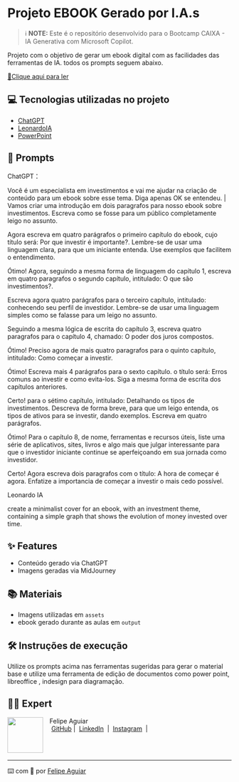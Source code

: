 # Projeto EBOOK Gerado por I.A.s


 > ℹ️ **NOTE:** Este é o repositório desenvolvido para o Bootcamp CAIXA - IA Generativa com Microsoft Copilot.

Projeto com o objetivo de gerar um ebook digital com as facilidades das ferramentas de IA. todos os prompts
seguem abaixo.

<a href="https://github.com/felipeAguiarCode/prompts-recipe-to-create-a-ebook/blob/main/output/ebook%20-%20css%20jedi%20output.pdf" title="View PDF now"> 📕Clique aqui para ler</a>

## 💻 Tecnologias utilizadas no projeto

- [ChatGPT](https://chat.openai.com/) 
- [LeonardoIA](https://app.leonardo.ai/)
- [PowerPoint](https://www.microsoft.com/en/microsoft-365/powerpoint)

## 🧠 Prompts


ChatGPT：

Você é um especialista em investimentos e vai me ajudar na criação de conteúdo para um ebook sobre esse tema. Diga apenas OK se entendeu.                                                        |
Vamos criar uma introdução em dois paragrafos para nosso ebook sobre investimentos. Escreva como se fosse para um público completamente leigo no assunto.

Agora escreva em quatro parágrafos o primeiro capítulo do ebook, cujo título será: Por que investir é importante?. Lembre-se de usar uma linguagem clara, para que um iniciante entenda. Use exemplos que facilitem o entendimento.

Ótimo! Agora, seguindo a mesma forma de linguagem do capítulo 1, escreva em quatro paragrafos o segundo capítulo, intitulado: O que são investimentos?. 

Escreva agora quatro parágrafos para o terceiro capítulo, intitulado: conhecendo seu perfil de investidor. Lembre-se de usar uma linguagem simples como se falasse para um leigo no assunto.

Seguindo a mesma lógica de escrita do capítulo 3, escreva quatro paragrafos para o capítulo 4, chamado: O poder dos juros compostos.

Ótimo! Preciso agora de mais quatro paragrafos para o quinto capítulo, intitulado: Como começar a investir. 

Ótimo! Escreva mais 4 parágrafos para o sexto capítulo. o título será: Erros comuns ao investir e como evita-los. Siga a mesma forma de escrita dos capítulos anteriores. 

Certo! para o sétimo capítulo, intitulado: Detalhando os tipos de investimentos. Descreva de forma breve, para que um leigo entenda, os tipos de ativos para se investir, dando exemplos. Escreva em quatro parágrafos.

Ótimo! Para o capítulo 8, de nome, ferramentas e recursos úteis, liste uma série de aplicativos, sites, livros e algo mais que julgar interessante para que o investidor iniciante continue se aperfeiçoando em sua jornada como investidor.

Certo! Agora escreva dois paragrafos com o título: A hora de começar é agora. Enfatize a importancia de começar a investir o mais cedo possível.

Leonardo IA

create a minimalist cover for an ebook, with an investment theme, containing a simple graph that shows the evolution of money invested over time.

## ✨ Features

- Conteúdo gerado via ChatGPT
- Imagens geradas via MidJourney

## 📚 Materiais

- Imagens utilizadas em `assets`
- ebook gerado durante as aulas em `output`

## 🛠️ Instruções de execução

Utilize os prompts acima nas ferramentas sugeridas para gerar o material base e utilize uma ferramenta de edição de documentos como power point, libreoffice , indesign para diagramação.

## 👨‍💻 Expert

<p>
    <img 
      align=left 
      margin=10 
      width=80 
      src="https://avatars.githubusercontent.com/u/37452836?v=4"
    />
    <p>&nbsp&nbsp&nbspFelipe Aguiar<br>
    &nbsp&nbsp&nbsp
    <a href="https://github.com/felipeAguiarCode">
    GitHub</a>&nbsp;|&nbsp;
    <a href="www.linkedin.com/in/
felipe-exe">LinkedIn</a>
&nbsp;|&nbsp;
    <a href="https://www.instagram.com/felipeaguiar.exe/">
    Instagram</a>
&nbsp;|&nbsp;</p>
</p>
<br/><br/>
<p>

---

⌨️ com 💜 por [Felipe Aguiar](https://github.com/felipeAguiarCode)
